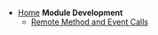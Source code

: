 * [Home](/)
  **Module Development**
  * [Remote Method and Event Calls](/module-development/remote-events.md)